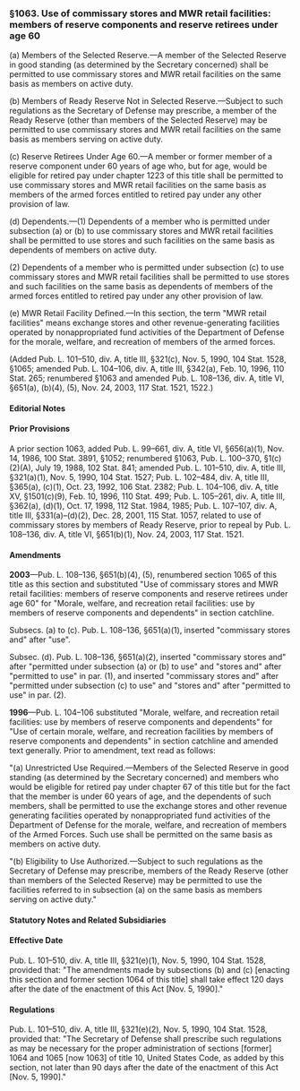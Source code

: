 ### §1063. Use of commissary stores and MWR retail facilities: members of reserve components and reserve retirees under age 60 ###

(a) Members of the Selected Reserve.—A member of the Selected Reserve in good standing (as determined by the Secretary concerned) shall be permitted to use commissary stores and MWR retail facilities on the same basis as members on active duty.

(b) Members of Ready Reserve Not in Selected Reserve.—Subject to such regulations as the Secretary of Defense may prescribe, a member of the Ready Reserve (other than members of the Selected Reserve) may be permitted to use commissary stores and MWR retail facilities on the same basis as members serving on active duty.

(c) Reserve Retirees Under Age 60.—A member or former member of a reserve component under 60 years of age who, but for age, would be eligible for retired pay under chapter 1223 of this title shall be permitted to use commissary stores and MWR retail facilities on the same basis as members of the armed forces entitled to retired pay under any other provision of law.

(d) Dependents.—(1) Dependents of a member who is permitted under subsection (a) or (b) to use commissary stores and MWR retail facilities shall be permitted to use stores and such facilities on the same basis as dependents of members on active duty.

(2) Dependents of a member who is permitted under subsection (c) to use commissary stores and MWR retail facilities shall be permitted to use stores and such facilities on the same basis as dependents of members of the armed forces entitled to retired pay under any other provision of law.

(e) MWR Retail Facility Defined.—In this section, the term "MWR retail facilities" means exchange stores and other revenue-generating facilities operated by nonappropriated fund activities of the Department of Defense for the morale, welfare, and recreation of members of the armed forces.

(Added Pub. L. 101–510, div. A, title III, §321(c), Nov. 5, 1990, 104 Stat. 1528, §1065; amended Pub. L. 104–106, div. A, title III, §342(a), Feb. 10, 1996, 110 Stat. 265; renumbered §1063 and amended Pub. L. 108–136, div. A, title VI, §651(a), (b)(4), (5), Nov. 24, 2003, 117 Stat. 1521, 1522.)

#### **Editorial Notes** ####

#### Prior Provisions ####

A prior section 1063, added Pub. L. 99–661, div. A, title VI, §656(a)(1), Nov. 14, 1986, 100 Stat. 3891, §1052; renumbered §1063, Pub. L. 100–370, §1(c)(2)(A), July 19, 1988, 102 Stat. 841; amended Pub. L. 101–510, div. A, title III, §321(a)(1), Nov. 5, 1990, 104 Stat. 1527; Pub. L. 102–484, div. A, title III, §365(a), (c)(1), Oct. 23, 1992, 106 Stat. 2382; Pub. L. 104–106, div. A, title XV, §1501(c)(9), Feb. 10, 1996, 110 Stat. 499; Pub. L. 105–261, div. A, title III, §362(a), (d)(1), Oct. 17, 1998, 112 Stat. 1984, 1985; Pub. L. 107–107, div. A, title III, §331(a)–(d)(2), Dec. 28, 2001, 115 Stat. 1057, related to use of commissary stores by members of Ready Reserve, prior to repeal by Pub. L. 108–136, div. A, title VI, §651(b)(1), Nov. 24, 2003, 117 Stat. 1521.

#### Amendments ####

**2003**—Pub. L. 108–136, §651(b)(4), (5), renumbered section 1065 of this title as this section and substituted "Use of commissary stores and MWR retail facilities: members of reserve components and reserve retirees under age 60" for "Morale, welfare, and recreation retail facilities: use by members of reserve components and dependents" in section catchline.

Subsecs. (a) to (c). Pub. L. 108–136, §651(a)(1), inserted "commissary stores and" after "use".

Subsec. (d). Pub. L. 108–136, §651(a)(2), inserted "commissary stores and" after "permitted under subsection (a) or (b) to use" and "stores and" after "permitted to use" in par. (1), and inserted "commissary stores and" after "permitted under subsection (c) to use" and "stores and" after "permitted to use" in par. (2).

**1996**—Pub. L. 104–106 substituted "Morale, welfare, and recreation retail facilities: use by members of reserve components and dependents" for "Use of certain morale, welfare, and recreation facilities by members of reserve components and dependents" in section catchline and amended text generally. Prior to amendment, text read as follows:

"(a) Unrestricted Use Required.—Members of the Selected Reserve in good standing (as determined by the Secretary concerned) and members who would be eligible for retired pay under chapter 67 of this title but for the fact that the member is under 60 years of age, and the dependents of such members, shall be permitted to use the exchange stores and other revenue generating facilities operated by nonappropriated fund activities of the Department of Defense for the morale, welfare, and recreation of members of the Armed Forces. Such use shall be permitted on the same basis as members on active duty.

"(b) Eligibility to Use Authorized.—Subject to such regulations as the Secretary of Defense may prescribe, members of the Ready Reserve (other than members of the Selected Reserve) may be permitted to use the facilities referred to in subsection (a) on the same basis as members serving on active duty."

#### **Statutory Notes and Related Subsidiaries** ####

#### Effective Date ####

Pub. L. 101–510, div. A, title III, §321(e)(1), Nov. 5, 1990, 104 Stat. 1528, provided that: "The amendments made by subsections (b) and (c) [enacting this section and former section 1064 of this title] shall take effect 120 days after the date of the enactment of this Act [Nov. 5, 1990]."

#### Regulations ####

Pub. L. 101–510, div. A, title III, §321(e)(2), Nov. 5, 1990, 104 Stat. 1528, provided that: "The Secretary of Defense shall prescribe such regulations as may be necessary for the proper administration of sections [former] 1064 and 1065 [now 1063] of title 10, United States Code, as added by this section, not later than 90 days after the date of the enactment of this Act [Nov. 5, 1990]."